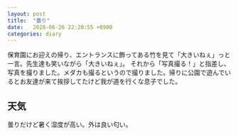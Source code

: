 ```yaml
---
layout: post
title:  "曇り"
date:   2020-06-26 22:20:55 +0900
categories: diary
---
```


保育園にお迎えの帰り、エントランスに飾ってある竹を見て「大きいねぇ」っと一言。先生達も笑いながら「大きいねぇ」。
それから「写真撮る！」と指差し、写真を撮りました。メダカも撮るというので撮りました。帰りに公園で遊んでいるとお友達が来て挨拶してたけど我が道を行くな息子でした。

## 天気
曇りだけど暑く湿度が高い。外は良い匂い。
